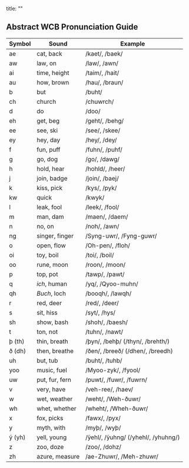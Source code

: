 title: ""

## Abstract WCB Pronunciation Guide

| Symbol | Sound          | Example                             |
| ------ | -------------- | ----------------------------------- |
| ae     | cat, back      | /kaet/, /baek/                      |
| aw     | law, on        | /law/, /awn/                        |
| ai     | time, height   | /taim/, /hait/                      |
| au     | how, brown     | /hau/, /braun/                      |
| b      | but            | /buht/                              |
| ch     | church         | /chuwrch/                           |
| d      | do             | /doo/                               |
| eh     | get, beg       | /geht/, /behg/                      |
| ee     | see, ski       | /see/, /skee/                       |
| ey     | hey, day       | /hey/, /dey/                        |
| f      | fun, puff      | /fuhn/, /puhf/                      |
| g      | go, dog        | /go/, /dawg/                        |
| h      | hold, hear     | /hohld/, /heer/                     |
| j      | join, badge    | /join/, /baej/                      |
| k      | kiss, pick     | /kys/, /pyk/                        |
| kw     | quick          | /kwyk/                              |
| l      | leak, fool     | /leek/, /fool/                      |
| m      | man, dam       | /maen/, /daem/                      |
| n      | no, on         | /noh/, /awn/                        |
| ng     | singer, finger | /Syng-uwr/, /Fyng-guwr/             |
| o      | open, flow     | /Oh-pen/, /floh/                    |
| oi     | toy, boil      | /toi/, /boil/                       |
| oo     | rune, moon     | /roon/, /moon/                      |
| p      | top, pot       | /tawp/, /pawt/                      |
| q      | _ich_, human   | /yq/, /Qyoo-muhn/                   |
| qh     | _Buch_, loch   | /booqh/, /lawqh/                    |
| r      | red, deer      | /red/, /deer/                       |
| s      | sit, hiss      | /syt/, /hys/                        |
| sh     | show, bash     | /shoh/, /baesh/                     |
| t      | ton, not       | /tuhn/, /nawt/                      |
| þ (th) | thin, breath   | /þyn/, /behþ/ (/thyn/, /brehth/)    |
| ð (dh) | then, breathe  | /ðen/, /breeð/ (/dhen/, /breedh)    |
| uh     | but, tub       | /buht/, /tuhb/                      |
| yoo    | music, fuel    | /Myoo-zyk/, /fyool/                 |
| uw     | put, fur, fern | /puwt/, /fuwr/, /fuwrn/             |
| v      | very, have     | /veh-ree/, /haev/                   |
| w      | wet, weather   | /weht/, /Weh-ðuwr/                  |
| wh     | whet, whether  | /wheht/, /Wheh-ðuwr/                |
| x      | fox, picks     | /fawx/, /pyx/                       |
| y      | myth, with     | /myþ/, /wyþ/                        |
| ỹ (yh) | yell, young    | /ỹehl/, /ỹuhng/ (/yhehl/, /yhuhng/) |
| z      | zoo, doze      | /zoo/, /dohz/                       |
| zh     | azure, measure | /ae-Zhuwr/, /Meh-zhuwr/             |
